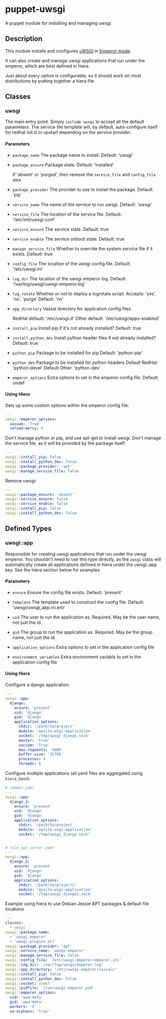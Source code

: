 puppet-uwsgi
============

A puppet module for installing and managing uwsgi

## Description

This module installs and configures [uWSGI](http://uwsgi-docs.readthedocs.org)
in [Emperor mode](http://uwsgi-docs.readthedocs.org/en/latest/Emperor.html).

It can also create and manage uwsgi applications that run under the emperor,
which are best defined in hiera.

Just about every option is configurable, so it should work on most distributions
by putting together a hiera file.

## Classes

### uwsgi

The main entry point. Simply ``include uwsgi`` to accept all the default
parameters. The service file template will, by default, auto-configure itself for
redhat init.d or upstart depending on the service provider.

#### Parameters

* `package_name`
   The package name to install.
   Default: 'uwsgi'

* `package_ensure`
   Package state.
   Default: 'installed'

   If 'absent' or 'purged', then remove the `service_file` and `config_file`
   also

* `package_provider`
   The provider to use to install the package.
   Default: 'pip'

* `service_name`
   The name of the service to run uwsgi.
   Default: 'uwsgi'

* `service_file`
   The location of the service file.
   Default: '/etc/init/uwsgi.conf'

* `service_ensure`
   The service state.
   Default: true

* `service_enable`
   The service onboot state.
   Default: true

* `manage_service_file`
   Whether to override the system service file if it exists.
   Default: true

* `config_file`
   The location of the uwsgi config file.
   Default: '/etc/uwsgi.ini'

* `log_dir`
   The location of the uwsgi emperor log.
   Default: '/var/log/uwsgi/uwsgi-emperor.log'

* `log_rotate`
   Whether or not to deploy a logrotate script.
   Accepts: 'yes', 'no', 'purge'
   Default: 'no'

* `app_directory`
   Vassal directory for application config files.

   RedHat default: '/etc/uwsgi.d'
   Other default: '/etc/uwsgi/apps-enabled'

* `install_pip`
   Install pip if it's not already installed?
   Default: true

* `install_python_dev`
   Install python header files if not already installed?
   Default: true

* `python_pip`
   Package to be installed for pip
   Default: 'python-pip'

* `python_dev`
   Package to be installed for python headers
   Default RedHat: 'python-devel'
   Default Other: 'python-dev'

* `emperor_options`
   Extra options to set in the emperor config file. Default: undef

#### Using Hiera

Sets up some custom options within the emperor config file:

```yaml
---
uwsgi::emperor_options:
  vacuum: 'True'
  reload-mercy: 8
```

Don't manage python or pip, and use apt-get to install uwsgi. Don't manage
the service file, as it will be provided by the package itself:

```yaml
---
uwsgi::install_pip: false
uwsgi::install_python_dev: false
uwsgi::package_provider: 'apt'
uwsgi::manage_service_file: false
```

Remove uwsgi:

```yaml
---
uwsgi::package_ensure: 'absent'
uwsgi::service_ensure: false
uwsgi::service_enable: false
uwsgi::install_pip: false
uwsgi::install_python_dev: false
```

## Defined Types

### uwsgi::app

Responsible for creating uwsgi applications that run under the uwsgi emperor.
You shouldn't need to use this type directly, as the `uwsgi` class will
automatically create all applications defined in hiera under the uwsgi::app
key. See the hiera section below for examples.

#### Parameters

* `ensure`
   Ensure the config file exists. Default: 'present'

* `template`
   The template used to construct the config file.
   Default: 'uwsgi/uwsgi_app.ini.erb'

* `uid`
   The user to run the application as. Required.
   May be the user name, not just the id.

* `gid`
   The group to run the application as. Required.
   May be the group name, not just the id.

* `application_options`
   Extra options to set in the application config file

* `environment_variables`
   Extra environment variabls to set in the application config file

#### Using Hiera

Configure a django application:

```yaml
---
uwsgi::app:
  django:
    ensure: 'present'
    uid: 'django'
    gid: 'django'
    application_options:
      chdir: '/path/to/project'
      module: 'mysite.wsgi:application'
      socket: '/tmp/uwsgi_django.sock'
      master: 'True'
      vaccum: 'True'
      max-requests: '5000'
      buffer-size: '32768'
      processes: 4
      threads: 8
```

Configure multiple applications (all yaml files are aggregated using
`hiera_hash`):

```yaml
# common.yaml
---
uwsgi::app:
  django_1:
    ensure: 'present'
    uid: 'django'
    gid: 'django'
    application_options:
      chdir: '/path/to/project'
      module: 'mysite.wsgi:application'
      socket: '/tmp/uwsgi_django.sock'


# role_app_server.yaml
---
uwsgi::app:
  django_2:
    ensure: 'present'
    uid: 'django'
    gid: 'django'
    application_options:
      chdir: '/path/to/project2'
      module: 'mysite.wsgi:application'
      socket: '/tmp/uwsgi_django2.sock'
```

Example using hiera to use Debian Jessie APT packages & default file locations

```yaml
---
classes:
  - uwsgi
uwsgi::package_name:
  - 'uwsgi-emperor'
  - 'uwsgi-plugins-all'
uwsgi::package_provider: 'apt'
uwsgi::service_name: 'uwsgi-emperor'
uwsgi::manage_service_file: false
uwsgi::config_file: '/etc/uwsgi-emperor/emperor.ini'
uwsgi::log_dir: '/var/log/uwsgi/emperor.log'
uwsgi::app_directory: '/etc/uwsgi-emperor/vassals'
uwsgi::install_pip: false
uwsgi::install_python_dev: false
uwsgi::socket: undef
uwsgi::pidfile: '/run/uwsgi-emperor.pid'
uwsgi::emperor_options:
  uid: 'www-data'
  gid: 'www-data'
  workers: '2'
  no-orphans: 'true'
```

